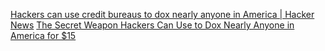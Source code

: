 
[Hackers can use credit bureaus to dox nearly anyone in America | Hacker News](https://news.ycombinator.com/item?id=37222672)
[The Secret Weapon Hackers Can Use to Dox Nearly Anyone in America for $15](https://www.404media.co/the-secret-weapon-hackers-can-use-to-dox-nearly-anyone-in-america-for-15-tlo-usinfosearch-transunion/)
